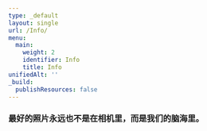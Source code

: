 ```yaml
---
type: _default
layout: single
url: /Info/
menu:
  main:
    weight: 2
    identifier: Info
    title: Info
unifiedAlt: ''
_build:
  publishResources: false
---
```


### 最好的照片永远也不是在相机里，而是我们的脑海里。